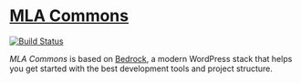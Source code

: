 # [MLA Commons](https://commons.mla.org)
[![Build Status](https://travis-ci.org/mlaa/commons.svg)](https://travis-ci.org/mlaa/commons)

_MLA Commons_ is based on [Bedrock](https://github.com/roots/bedrock), a modern WordPress stack that helps you get started with the best development tools and project structure.
